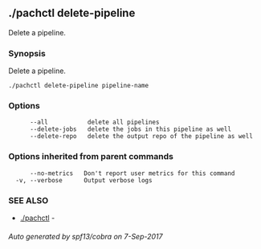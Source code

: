## ./pachctl delete-pipeline

Delete a pipeline.

### Synopsis


Delete a pipeline.

```
./pachctl delete-pipeline pipeline-name
```

### Options

```
      --all           delete all pipelines
      --delete-jobs   delete the jobs in this pipeline as well
      --delete-repo   delete the output repo of the pipeline as well
```

### Options inherited from parent commands

```
      --no-metrics   Don't report user metrics for this command
  -v, --verbose      Output verbose logs
```

### SEE ALSO
* [./pachctl](./pachctl.md)	 - 

###### Auto generated by spf13/cobra on 7-Sep-2017
